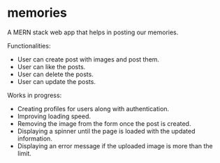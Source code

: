 # memories
A MERN stack web app that helps in posting our memories. 

Functionalities:
- User can create post with images and post them.
- User can like the posts.
- User can delete the posts.
- User can update the posts.

Works in progress:
- Creating profiles for users along with authentication.
- Improving loading speed.
- Removing the image from the form once the post is created.
- Displaying a spinner until the page is loaded with the updated information.
- Displaying an error message if the uploaded image is more than the limit.

